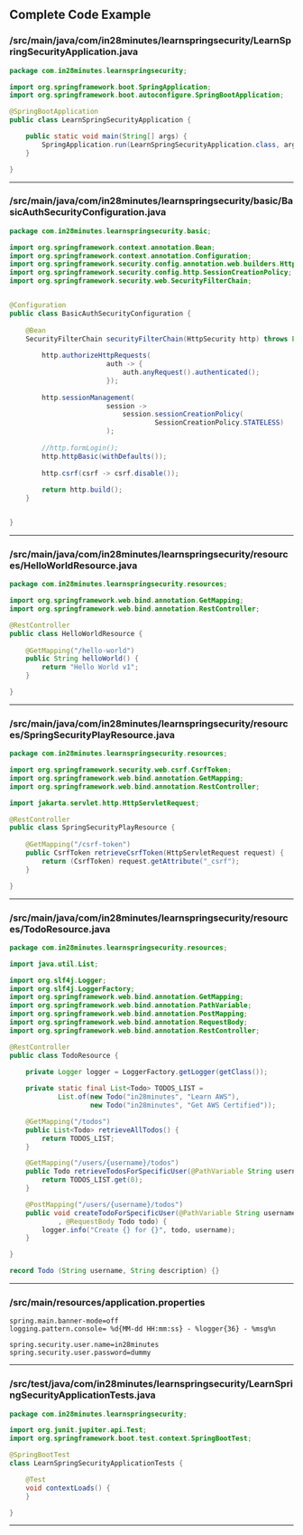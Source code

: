 <!---
Current Directory : /Users/ranga/Ranga/git/00.courses/master-spring-and-spring-boot/20-spring-security
-->

## Complete Code Example

### /src/main/java/com/in28minutes/learnspringsecurity/LearnSpringSecurityApplication.java

```java
package com.in28minutes.learnspringsecurity;

import org.springframework.boot.SpringApplication;
import org.springframework.boot.autoconfigure.SpringBootApplication;

@SpringBootApplication
public class LearnSpringSecurityApplication {

	public static void main(String[] args) {
		SpringApplication.run(LearnSpringSecurityApplication.class, args);
	}

}
```

---

### /src/main/java/com/in28minutes/learnspringsecurity/basic/BasicAuthSecurityConfiguration.java

```java
package com.in28minutes.learnspringsecurity.basic;

import org.springframework.context.annotation.Bean;
import org.springframework.context.annotation.Configuration;
import org.springframework.security.config.annotation.web.builders.HttpSecurity;
import org.springframework.security.config.http.SessionCreationPolicy;
import org.springframework.security.web.SecurityFilterChain;


@Configuration
public class BasicAuthSecurityConfiguration {
	
	@Bean
	SecurityFilterChain securityFilterChain(HttpSecurity http) throws Exception {
		
		http.authorizeHttpRequests(
						auth -> {
							auth.anyRequest().authenticated();
						});
		
		http.sessionManagement(
						session -> 
							session.sessionCreationPolicy(
									SessionCreationPolicy.STATELESS)
						);
		
		//http.formLogin();
		http.httpBasic(withDefaults());
		
		http.csrf(csrf -> csrf.disable());
		
		return http.build();
	}


}
```

---

### /src/main/java/com/in28minutes/learnspringsecurity/resources/HelloWorldResource.java

```java
package com.in28minutes.learnspringsecurity.resources;

import org.springframework.web.bind.annotation.GetMapping;
import org.springframework.web.bind.annotation.RestController;

@RestController
public class HelloWorldResource {
	
	@GetMapping("/hello-world")
	public String helloWorld() {
		return "Hello World v1";
	}

}
```

---

### /src/main/java/com/in28minutes/learnspringsecurity/resources/SpringSecurityPlayResource.java

```java
package com.in28minutes.learnspringsecurity.resources;

import org.springframework.security.web.csrf.CsrfToken;
import org.springframework.web.bind.annotation.GetMapping;
import org.springframework.web.bind.annotation.RestController;

import jakarta.servlet.http.HttpServletRequest;

@RestController
public class SpringSecurityPlayResource {
	
	@GetMapping("/csrf-token")
	public CsrfToken retrieveCsrfToken(HttpServletRequest request) {
		return (CsrfToken) request.getAttribute("_csrf");
	}

}
```

---

### /src/main/java/com/in28minutes/learnspringsecurity/resources/TodoResource.java

```java
package com.in28minutes.learnspringsecurity.resources;

import java.util.List;

import org.slf4j.Logger;
import org.slf4j.LoggerFactory;
import org.springframework.web.bind.annotation.GetMapping;
import org.springframework.web.bind.annotation.PathVariable;
import org.springframework.web.bind.annotation.PostMapping;
import org.springframework.web.bind.annotation.RequestBody;
import org.springframework.web.bind.annotation.RestController;

@RestController
public class TodoResource {
	
	private Logger logger = LoggerFactory.getLogger(getClass());

	private static final List<Todo> TODOS_LIST = 
			List.of(new Todo("in28minutes", "Learn AWS"),
					new Todo("in28minutes", "Get AWS Certified"));

	@GetMapping("/todos")
	public List<Todo> retrieveAllTodos() {
		return TODOS_LIST;
	}

	@GetMapping("/users/{username}/todos")
	public Todo retrieveTodosForSpecificUser(@PathVariable String username) {
		return TODOS_LIST.get(0);
	}

	@PostMapping("/users/{username}/todos")
	public void createTodoForSpecificUser(@PathVariable String username
			, @RequestBody Todo todo) {
		logger.info("Create {} for {}", todo, username);
	}

}

record Todo (String username, String description) {}
```

---

### /src/main/resources/application.properties

```properties
spring.main.banner-mode=off
logging.pattern.console= %d{MM-dd HH:mm:ss} - %logger{36} - %msg%n

spring.security.user.name=in28minutes
spring.security.user.password=dummy
```

---

### /src/test/java/com/in28minutes/learnspringsecurity/LearnSpringSecurityApplicationTests.java

```java
package com.in28minutes.learnspringsecurity;

import org.junit.jupiter.api.Test;
import org.springframework.boot.test.context.SpringBootTest;

@SpringBootTest
class LearnSpringSecurityApplicationTests {

	@Test
	void contextLoads() {
	}

}
```

---
